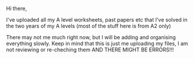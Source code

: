 Hi there,

I've uploaded all my A level worksheets, past papers etc that I've solved in the two years of my A levels (most of the stuff here is from A2 only)

There may not me much right now, but I will be adding and organising everything slowly. Keep in mind that this is just me uploading my files, I am not reviewing or re-cheching them AND THERE MIGHT BE ERRORS!!!
